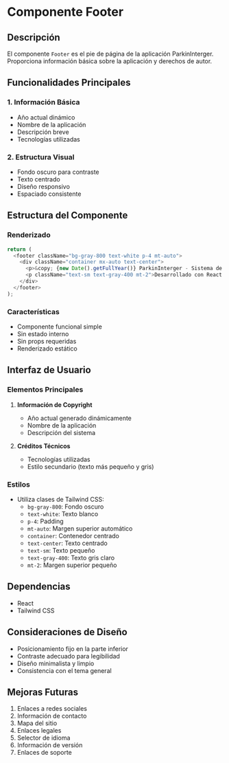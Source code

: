 # Componente Footer

## Descripción
El componente `Footer` es el pie de página de la aplicación ParkinInterger. Proporciona información básica sobre la aplicación y derechos de autor.

## Funcionalidades Principales

### 1. Información Básica
- Año actual dinámico
- Nombre de la aplicación
- Descripción breve
- Tecnologías utilizadas

### 2. Estructura Visual
- Fondo oscuro para contraste
- Texto centrado
- Diseño responsivo
- Espaciado consistente

## Estructura del Componente

### Renderizado
```javascript
return (
  <footer className="bg-gray-800 text-white p-4 mt-auto">
    <div className="container mx-auto text-center">
      <p>&copy; {new Date().getFullYear()} ParkinInterger - Sistema de Gestión de Estacionamiento</p>
      <p className="text-sm text-gray-400 mt-2">Desarrollado con React y Tailwind CSS</p>
    </div>
  </footer>
);
```

### Características
- Componente funcional simple
- Sin estado interno
- Sin props requeridas
- Renderizado estático

## Interfaz de Usuario

### Elementos Principales
1. **Información de Copyright**
   - Año actual generado dinámicamente
   - Nombre de la aplicación
   - Descripción del sistema

2. **Créditos Técnicos**
   - Tecnologías utilizadas
   - Estilo secundario (texto más pequeño y gris)

### Estilos
- Utiliza clases de Tailwind CSS:
  - `bg-gray-800`: Fondo oscuro
  - `text-white`: Texto blanco
  - `p-4`: Padding
  - `mt-auto`: Margen superior automático
  - `container`: Contenedor centrado
  - `text-center`: Texto centrado
  - `text-sm`: Texto pequeño
  - `text-gray-400`: Texto gris claro
  - `mt-2`: Margen superior pequeño

## Dependencias
- React
- Tailwind CSS

## Consideraciones de Diseño
- Posicionamiento fijo en la parte inferior
- Contraste adecuado para legibilidad
- Diseño minimalista y limpio
- Consistencia con el tema general

## Mejoras Futuras
1. Enlaces a redes sociales
2. Información de contacto
3. Mapa del sitio
4. Enlaces legales
5. Selector de idioma
6. Información de versión
7. Enlaces de soporte 